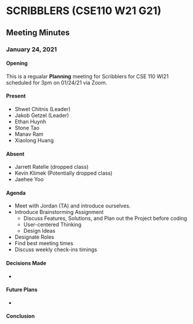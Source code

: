 # SCRIBBLERS (CSE110 W21 G21)
## Meeting Minutes
### January 24, 2021

#### Opening

This is a regualar **Planning** meeting for Scribblers for CSE 110 WI21 scheduled for 3pm on 01/24/21 via Zoom.

#### Present

 - Shwet Chitnis (Leader)
 - Jakob Getzel (Leader)
 - Ethan Huynh
 - Stone Tao
 - Manav Ram
 - Xiaolong Huang

#### Absent

 - Jarrett Ratelle (dropped class)
 - Kevin Klimek (Potentially dropped class)
 - Jaehee Yoo

#### Agenda

 - Meet with Jordan (TA) and introduce ourselves.
 - Introduce Brainstorming Assignment
    - Discuss Features, Solutions, and Plan out the Project before coding
    - User-centered Thinking
    - Design Ideas
 - Designate Roles
 - Find best meeting times
 - Discuss weekly check-ins timings

#### Decisions Made

 - 

#### Future Plans

 - 

#### Conclusion



